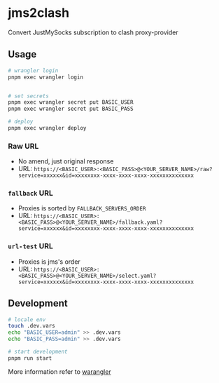 # jms2clash

Convert JustMySocks subscription to clash proxy-provider

## Usage

```bash
# wrangler login
pnpm exec wrangler login


# set secrets
pnpm exec wrangler secret put BASIC_USER
pnpm exec wrangler secret put BASIC_PASS

# deploy
pnpm exec wrangler deploy
```

### Raw URL

- No amend, just original response
- URL: `https://<BASIC_USER>:<BASIC_PASS>@<YOUR_SERVER_NAME>/raw?service=xxxxxx&id=xxxxxxxx-xxxx-xxxx-xxxx-xxxxxxxxxxxxxx`

### `fallback` URL

- Proxies is sorted by `FALLBACK_SERVERS_ORDER`
- URL: `https://<BASIC_USER>:<BASIC_PASS>@<YOUR_SERVER_NAME>/fallback.yaml?service=xxxxxx&id=xxxxxxxx-xxxx-xxxx-xxxx-xxxxxxxxxxxxxx`

### `url-test` URL

- Proxies is jms's order
- URL: `https://<BASIC_USER>:<BASIC_PASS>@<YOUR_SERVER_NAME>/select.yaml?service=xxxxxx&id=xxxxxxxx-xxxx-xxxx-xxxx-xxxxxxxxxxxxxx`

## Development

```bash
# locale env
touch .dev.vars
echo "BASIC_USER=admin" >> .dev.vars
echo "BASIC_PASS=admin" >> .dev.vars

# start development
pnpm run start
```

More information refer to [warangler](https://developers.cloudflare.com/workers/wrangler/)
